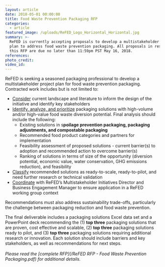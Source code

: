 ```yaml
---
layout: article
date: 2018-05-01 00:00:00
title: Food Waste Prevention Packaging RFP
categories:
  - article
featured_image: /uploads/ReFED_Logo_Horizontal_Horizontal.jpg
summary: >-
  ReFED is currently accepting proposals to develop a multistakeholder project
  plan to address food waste prevention packaging. All proposals in response to
  this RFP are due no later than 11:59pm PST May 16, 2018.
references:
photo_credit:
video_id:
---
```


ReFED is seeking a seasoned packaging professional to develop a multistakeholder project plan for food waste prevention packaging. Contracted work includes but is not limited to:

* <u>Consider</u>&nbsp;current landscape and literature to inform the design of the initiative and identify key stakeholders
* <u>Identify, analyze, and prioritize</u>&nbsp;packaging solutions with high-volume and/or high-value food waste diversion potential. Final analysis should include the following:
  * Existing solutions in s**poilage prevention packaging, packaging adjustments, and compostable packaging**
  * Recommended food product categories and partners for implementation
  * Feasibility assessment of proposed solutions - current barrier(s) to adoption and recommended action to overcome barrier(s)
  * Ranking of solutions in terms of size of the opportunity (diversion potential, economic value, water conservation, GHG emissions reduction), and feasibility
* <u>Classify</u>&nbsp;recommended solutions as ready-to-scale, ready-to-pilot, and need further research or technical validation
* <u>Coordinate</u>&nbsp;with ReFED’s Multistakeholder Initiatives Director and Business Engagement Manager to ensure application in a ReFED working group context

Recommendations must also address sustainability trade-offs, particularly the challenge between packaging reduction and food waste prevention.

The final deliverable includes a packaging solutions Excel data set and a PowerPoint deck recommending the (1)&nbsp;**top three**&nbsp;packaging solutions that are proven, cost effective and scalable, (2)&nbsp;**top three**&nbsp;packaging solutions ready to pilot, and (3)&nbsp;**top three**&nbsp;packaging solutions requiring additional research or innovation. Each solution should include barriers and key stakeholders, as well as recommendations for next steps. &nbsp;<br><br>*Please read the [complete RFP](/ReFED RFP - Food Waste Prevention Packaging.pdf) for additional details.*